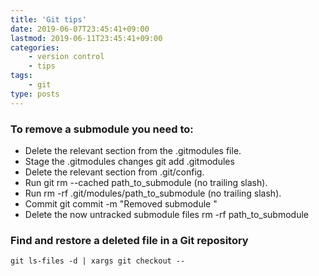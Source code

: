 ```yaml
---
title: 'Git tips'
date: 2019-06-07T23:45:41+09:00
lastmod: 2019-06-11T23:45:41+09:00
categories: 
    - version control
    - tips
tags: 
    - git
type: posts
---
```


### To remove a submodule you need to:

- Delete the relevant section from the .gitmodules file.
- Stage the .gitmodules changes git add .gitmodules
- Delete the relevant section from .git/config.
- Run git rm --cached path_to_submodule (no trailing slash).
- Run rm -rf .git/modules/path_to_submodule (no trailing slash).
- Commit git commit -m "Removed submodule "
- Delete the now untracked submodule files rm -rf path_to_submodule

### Find and restore a deleted file in a Git repository
    
    git ls-files -d | xargs git checkout --
